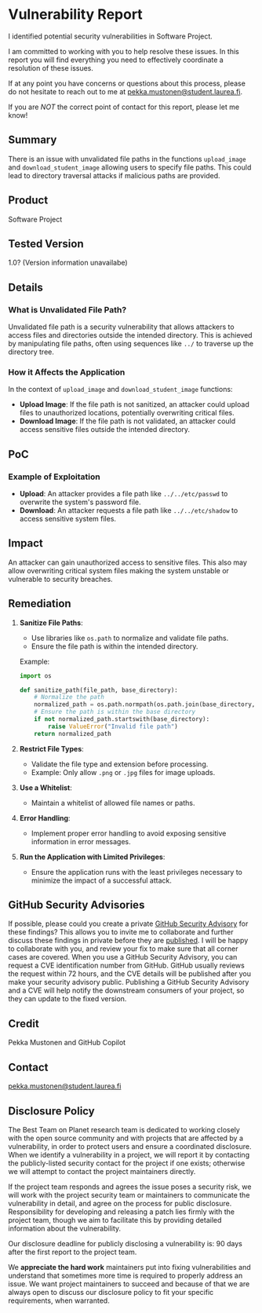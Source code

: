 
# Vulnerability Report

I identified potential security vulnerabilities in Software Project.

I am committed to working with you to help resolve these issues. In this report you will find everything you need to effectively coordinate a resolution of these issues.

If at any point you have concerns or questions about this process, please do not hesitate to reach out to me at pekka.mustonen@student.laurea.fi.

If you are _NOT_ the correct point of contact for this report, please let me know!

## Summary

There is an issue with unvalidated file paths in the functions `upload_image` and `download_student_image` allowing users to specify file paths. This could lead to directory traversal attacks if malicious paths are provided.

## Product

Software Project

## Tested Version

1.0? (Version information unavailabe)

## Details

### What is Unvalidated File Path?
Unvalidated file path is a security vulnerability that allows attackers to access files and directories outside the intended directory. This is achieved by manipulating file paths, often using sequences like `../` to traverse up the directory tree.

### How it Affects the Application
In the context of `upload_image` and `download_student_image` functions:
- **Upload Image**: If the file path is not sanitized, an attacker could upload files to unauthorized locations, potentially overwriting critical files.
- **Download Image**: If the file path is not validated, an attacker could access sensitive files outside the intended directory.

## PoC

### Example of Exploitation
- **Upload**: An attacker provides a file path like `../../etc/passwd` to overwrite the system's password file.
- **Download**: An attacker requests a file path like `../../etc/shadow` to access sensitive system files.

## Impact

An attacker can gain unauthorized access to sensitive files. This also may allow overwriting critical system files making the system unstable or vulnerable to security breaches.  

## Remediation

1. **Sanitize File Paths**:
   - Use libraries like `os.path` to normalize and validate file paths.
   - Ensure the file path is within the intended directory.

   Example:
   ```python
   import os

   def sanitize_path(file_path, base_directory):
       # Normalize the path
       normalized_path = os.path.normpath(os.path.join(base_directory, file_path))
       # Ensure the path is within the base directory
       if not normalized_path.startswith(base_directory):
           raise ValueError("Invalid file path")
       return normalized_path
   ```

2. **Restrict File Types**:
   - Validate the file type and extension before processing.
   - Example: Only allow `.png` or `.jpg` files for image uploads.

3. **Use a Whitelist**:
   - Maintain a whitelist of allowed file names or paths.

4. **Error Handling**:
   - Implement proper error handling to avoid exposing sensitive information in error messages.

5. **Run the Application with Limited Privileges**:
   - Ensure the application runs with the least privileges necessary to minimize the impact of a successful attack.

## GitHub Security Advisories

If possible, please could you create a private [GitHub Security Advisory](https://help.github.com/en/github/managing-security-vulnerabilities/creating-a-security-advisory) for these findings? This allows you to invite me to collaborate and further discuss these findings in private before they are [published](https://help.github.com/en/github/managing-security-vulnerabilities/publishing-a-security-advisory). I will be happy to collaborate with you, and review your fix to make sure that all corner cases are covered. 
When you use a GitHub Security Advisory, you can request a CVE identification number from GitHub. GitHub usually reviews the request within 72 hours, and the CVE details will be published after you make your security advisory public. Publishing a GitHub Security Advisory and a CVE will help notify the downstream consumers of your project, so they can update to the fixed version.

## Credit

Pekka Mustonen and GitHub Copilot

## Contact

pekka.mustonen@student.laurea.fi

## Disclosure Policy

The Best Team on Planet research team is dedicated to working closely with the open source community and with projects that are affected by a vulnerability, in order to protect users and ensure a coordinated disclosure. When we identify a vulnerability in a project, we will report it by contacting the publicly-listed security contact for the project if one exists; otherwise we will attempt to contact the project maintainers directly.

If the project team responds and agrees the issue poses a security risk, we will work with the project security team or maintainers to communicate the vulnerability in detail, and agree on the process for public disclosure. Responsibility for developing and releasing a patch lies firmly with the project team, though we aim to facilitate this by providing detailed information about the vulnerability.

Our disclosure deadline for publicly disclosing a vulnerability is: 90 days after the first report to the project team.

We **appreciate the hard work** maintainers put into fixing vulnerabilities and understand that sometimes more time is required to properly address an issue. We want project maintainers to succeed and because of that we are always open to discuss our disclosure policy to fit your specific requirements, when warranted.
